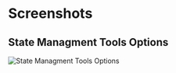 # Screenshots

## State Managment Tools Options
![State Managment Tools Options](StateManagmentToolsOptions.png)